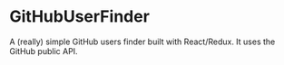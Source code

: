# GitHubUserFinder
A (really) simple GitHub users finder built with React/Redux. It uses the GitHub public API.

